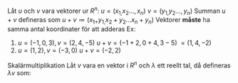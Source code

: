 Låt $u$ och $v$ vara vektorer ur $R^{n}$:
$u=\left(x_{1,}x_2\ldots,x_{n}\right)$
$v=\left(y_{1,}y_2\ldots,y_{n}\right)$
Summan $u+v$ defineras som 
$u+v\coloneq\left(x_{1+}y_{1,}x_2+y_2\ldots x_{n}+y_{n}\right)$
Vektorer **måste** ha samma antal koordinater för att adderas
Ex:
1) $u=\left(-1,0,3\right),v=\left(2,4,-5\right)$
	$u+v=\left(-1+2,0+4,3-5\right)$
	$=\left(1,4,-2\right)$
2) $u=\left(1,2\right),v=\left(-3,0\right)$
	$u+v=\left(-2,2\right)$

Skalärmultiplikation
Låt $v$ vara en vektor i $R^{^{}n}$ och $\lambda$ ett reellt tal, då defineras $\lambda v$ som: 



